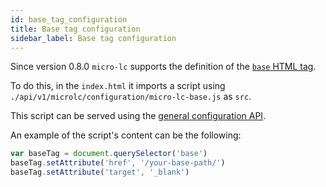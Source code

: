 ```yaml
---
id: base_tag_configuration
title: Base tag configuration
sidebar_label: Base tag configuration
---
```


Since version 0.8.0 `micro-lc` supports the definition of the [`base` HTML tag](https://developer.mozilla.org/en-US/docs/Web/HTML/Element/base).

To do this, in the `index.html` it imports a script using `./api/v1/microlc/configuration/micro-lc-base.js` as `src`.

This script can be served using the [general configuration API](./general_configuration.md).

An example of the script's content can be the following:

```javascript
var baseTag = document.querySelector('base')
baseTag.setAttribute('href', '/your-base-path/')
baseTag.setAttribute('target', '_blank')
```
